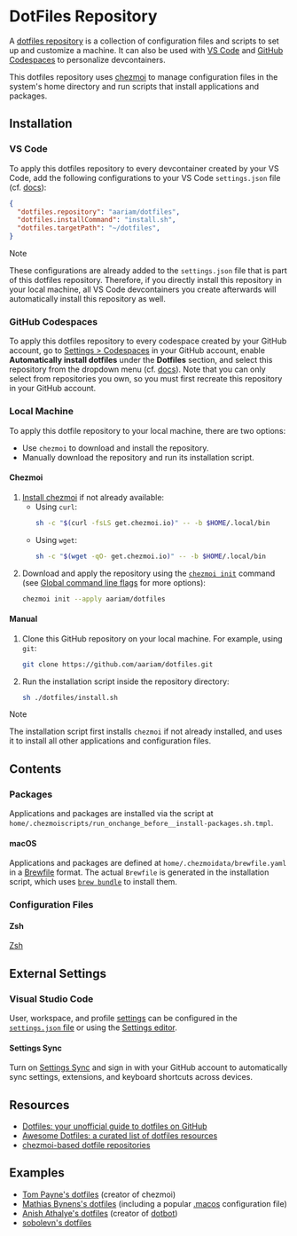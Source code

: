 # DotFiles Repository

A [dotfiles repository](https://dotfiles.github.io/)
is a collection of configuration files and scripts 
to set up and customize a machine.
It can also be used with [VS Code](https://code.visualstudio.com/docs/devcontainers/containers#_personalizing-with-dotfile-repositories)
and [GitHub Codespaces](https://docs.github.com/en/codespaces/setting-your-user-preferences/personalizing-github-codespaces-for-your-account#dotfiles)
to personalize devcontainers.

This dotfiles repository uses [chezmoi](https://github.com/twpayne/chezmoi)
to manage configuration files in the system's home directory
and run scripts that install applications and packages.


## Installation

### VS Code

To apply this dotfiles repository 
to every devcontainer created by your VS Code,
add the following configurations to your VS Code `settings.json` file 
(cf. [docs](https://code.visualstudio.com/docs/devcontainers/containers#_personalizing-with-dotfile-repositories)):

```json
{
  "dotfiles.repository": "aariam/dotfiles",
  "dotfiles.installCommand": "install.sh",
  "dotfiles.targetPath": "~/dotfiles",
}
```

> [!NOTE]
> These configurations are already added to the `settings.json` file 
> that is part of this dotfiles repository.
> Therefore, if you directly install this repository in your local machine,
> all VS Code devcontainers you create afterwards 
> will automatically install this repository as well.


### GitHub Codespaces

To apply this dotfiles repository
to every codespace created by your GitHub account,
go to [Settings > Codespaces](https://github.com/settings/codespaces) in your GitHub account,
enable **Automatically install dotfiles** under the **Dotfiles** section,
and select this repository from the dropdown menu 
(cf. [docs](https://docs.github.com/en/codespaces/setting-your-user-preferences/personalizing-github-codespaces-for-your-account#dotfiles)).
Note that you can only select from repositories you own,
so you must first recreate this repository in your GitHub account.


### Local Machine

To apply this dotfile repository
to your local machine,
there are two options:

- Use `chezmoi` to download and install the repository.
- Manually download the repository and run its installation script.


#### Chezmoi

1. [Install chezmoi](https://www.chezmoi.io/install/) if not already available:
   - Using `curl`:
     ```bash
     sh -c "$(curl -fsLS get.chezmoi.io)" -- -b $HOME/.local/bin
     ```
   - Using `wget`:
     ```bash
     sh -c "$(wget -qO- get.chezmoi.io)" -- -b $HOME/.local/bin
     ```
2. Download and apply the repository using the [`chezmoi init`](https://www.chezmoi.io/reference/commands/init/) command
   (see [Global command line flags](https://www.chezmoi.io/reference/command-line-flags/global/) for more options):
   ```bash
   chezmoi init --apply aariam/dotfiles
   ```


#### Manual

1. Clone this GitHub repository on your local machine.
   For example, using `git`:
   ```bash
   git clone https://github.com/aariam/dotfiles.git
   ```
2. Run the installation script inside the repository directory:
   ```bash
   sh ./dotfiles/install.sh
   ```

> [!NOTE]
> The installation script first installs `chezmoi`
> if not already installed, and uses it to install
> all other applications and configuration files.


## Contents


### Packages

Applications and packages are installed
via the script at `home/.chezmoiscripts/run_onchange_before__install-packages.sh.tmpl`.


#### macOS

Applications and packages are defined at `home/.chezmoidata/brewfile.yaml`
in a [Brewfile](https://docs.brew.sh/Brew-Bundle-and-Brewfile) format.
The actual `Brewfile` is generated in the installation script,
which uses [`brew bundle`](https://docs.brew.sh/Manpage#bundle-subcommand)
to install them.


### Configuration Files

#### Zsh

[Zsh](https://www.zsh.org/)



## External Settings


### Visual Studio Code

User, workspace, and profile [settings](https://code.visualstudio.com/docs/configure/settings)
can be configured in the [`settings.json` file](https://code.visualstudio.com/docs/configure/settings#_settings-json-file)
or using the [Settings editor](https://code.visualstudio.com/docs/configure/settings#_settings-editor).


#### Settings Sync

Turn on [Settings Sync](https://code.visualstudio.com/docs/configure/settings-sync)
and sign in with your GitHub account
to automatically sync settings, extensions, 
and keyboard shortcuts across devices.


## Resources

- [Dotfiles: your unofficial guide to dotfiles on GitHub](https://dotfiles.github.io/)
- [Awesome Dotfiles: a curated list of dotfiles resources](https://github.com/webpro/awesome-dotfiles)
- [chezmoi-based dotfile repositories](https://www.chezmoi.io/links/dotfile-repos/)


## Examples

- [Tom Payne's dotfiles](https://github.com/twpayne/dotfiles/) (creator of chezmoi)
- [Mathias Bynens's dotfiles](https://github.com/mathiasbynens/dotfiles/tree/master) (including a popular [.macos](https://github.com/mathiasbynens/dotfiles/blob/master/.macos) configuration file)
- [Anish Athalye's dotfiles](https://github.com/anishathalye/dotfiles) (creator of [dotbot](https://github.com/anishathalye/dotbot))
- [sobolevn's dotfiles](https://github.com/sobolevn/dotfiles)
